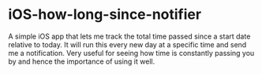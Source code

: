 # iOS-how-long-since-notifier
A simple iOS app that lets me track the total time passed since a start date relative to today. It will run this every new day at a specific time and send me a notification. Very useful for seeing how time is constantly passing you by and hence the importance of using it well.
